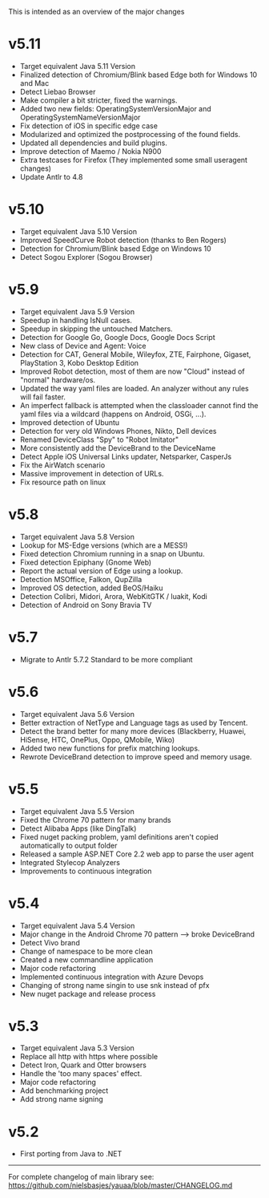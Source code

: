 This is intended as an overview of the major changes

v5.11
===
- Target equivalent Java 5.11 Version
- Finalized detection of Chromium/Blink based Edge both for Windows 10 and Mac
- Detect Liebao Browser
- Make compiler a bit stricter, fixed the warnings.
- Added two new fields: OperatingSystemVersionMajor and OperatingSystemNameVersionMajor
- Fix detection of iOS in specific edge case
- Modularized and optimized the postprocessing of the found fields.
- Updated all dependencies and build plugins.
- Improve detection of Maemo / Nokia N900
- Extra testcases for Firefox (They implemented some small useragent changes)
- Update Antlr to 4.8

v5.10
===
- Target equivalent Java 5.10 Version
- Improved SpeedCurve Robot detection (thanks to Ben Rogers)
- Detection for Chromium/Blink based Edge on Windows 10
- Detect Sogou Explorer (Sogou Browser)

v5.9
===
- Target equivalent Java 5.9 Version
- Speedup in handling IsNull cases.
- Speedup in skipping the untouched Matchers.
- Detection for Google Go, Google Docs, Google Docs Script
- New class of Device and Agent: Voice
- Detection for CAT, General Mobile, Wileyfox, ZTE, Fairphone, Gigaset, PlayStation 3, Kobo Desktop Edition
- Improved Robot detection, most of them are now "Cloud" instead of "normal" hardware/os.
- Updated the way yaml files are loaded. An analyzer without any rules will fail faster.
- An imperfect fallback is attempted when the classloader cannot find the yaml files via a wildcard (happens on Android, OSGi, ...).
- Improved detection of Ubuntu
- Detection for very old Windows Phones, Nikto, Dell devices
- Renamed DeviceClass "Spy" to "Robot Imitator" 
- More consistently add the DeviceBrand to the DeviceName
- Detect Apple iOS Universal Links updater, Netsparker, CasperJs
- Fix the AirWatch scenario
- Massive improvement in detection of URLs.
- Fix resource path on linux

v5.8
===
- Target equivalent Java 5.8 Version
- Lookup for MS-Edge versions (which are a MESS!)
- Fixed detection Chromium running in a snap on Ubuntu.
- Fixed detection Epiphany (Gnome Web)
- Report the actual version of Edge using a lookup.
- Detection MSOffice, Falkon, QupZilla
- Improved OS detection, added BeOS/Haiku
- Detection Colibri, Midori, Arora, WebKitGTK / luakit, Kodi
- Detection of Android on Sony Bravia TV

v5.7
===
- Migrate to Antlr 5.7.2 Standard to be more compliant

v5.6
===
- Target equivalent Java 5.6 Version
- Better extraction of NetType and Language tags as used by Tencent.
- Detect the brand better for many more devices (Blackberry, Huawei, HiSense, HTC, OnePlus, Oppo, QMobile, Wiko)
- Added two new functions for prefix matching lookups.
- Rewrote DeviceBrand detection to improve speed and memory usage.

v5.5
===
- Target equivalent Java 5.5 Version
- Fixed the Chrome 70 pattern for many brands
- Detect Alibaba Apps (like DingTalk)
- Fixed nuget packing problem, yaml definitions aren't copied automatically to output folder
- Released a sample ASP.NET Core 2.2 web app to parse the user agent
- Integrated Stylecop Analyzers
- Improvements to continuous integration

v5.4
===
- Target equivalent Java 5.4 Version
- Major change in the Android Chrome 70 pattern --> broke DeviceBrand
- Detect Vivo brand
- Change of namespace to be more clean
- Created a new commandline application
- Major code refactoring
- Implemented continuous integration with Azure Devops
- Changing of strong name singin to use snk instead of pfx
- New nuget package and release process

v5.3
===
- Target equivalent Java 5.3 Version
- Replace all http with https where possible 
- Detect Iron, Quark and Otter browsers
- Handle the 'too many spaces' effect.
- Major code refactoring
- Add benchmarking project
- Add strong name signing

v5.2
===
- First porting from Java to .NET

---------------------------------------------------------------------------------------------------------
For complete changelog of main library see: https://github.com/nielsbasjes/yauaa/blob/master/CHANGELOG.md